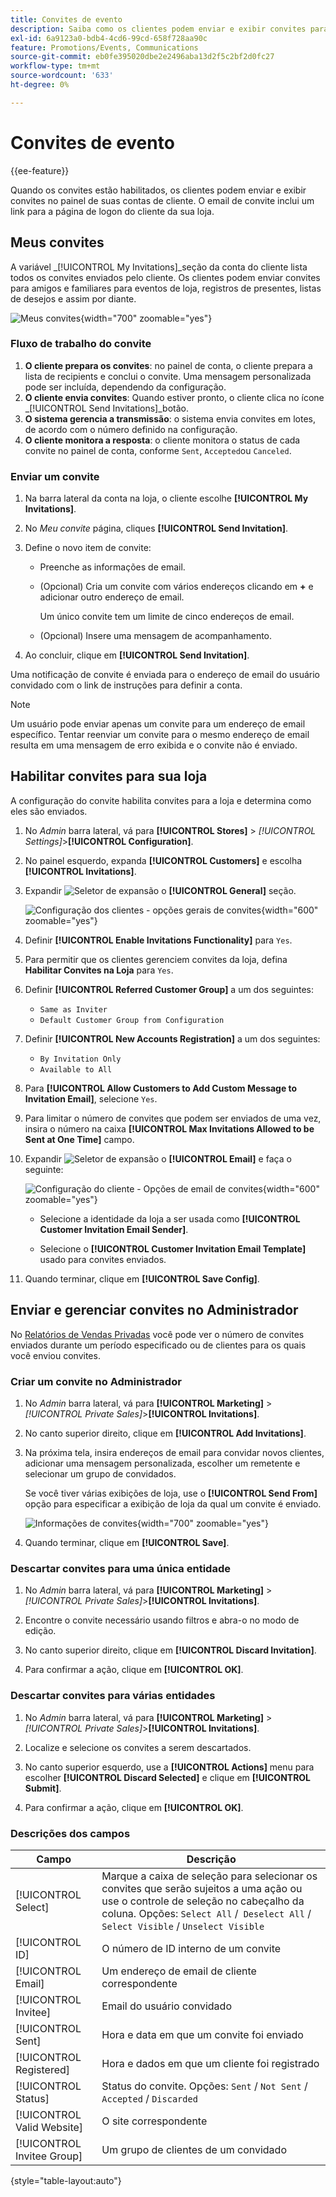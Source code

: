 ```yaml
---
title: Convites de evento
description: Saiba como os clientes podem enviar e exibir convites para eventos e vendas privadas no painel de suas contas de clientes.
exl-id: 6a9123a0-bdb4-4cd6-99cd-658f728aa90c
feature: Promotions/Events, Communications
source-git-commit: eb0fe395020dbe2e2496aba13d2f5c2bf2d0fc27
workflow-type: tm+mt
source-wordcount: '633'
ht-degree: 0%

---
```


# Convites de evento

{{ee-feature}}

Quando os convites estão habilitados, os clientes podem enviar e exibir convites no painel de suas contas de cliente. O email de convite inclui um link para a página de logon do cliente da sua loja.

## Meus convites

A variável _[!UICONTROL My Invitations]_seção da conta do cliente lista todos os convites enviados pelo cliente. Os clientes podem enviar convites para amigos e familiares para eventos de loja, registros de presentes, listas de desejos e assim por diante.

![Meus convites](./assets/account-dashboard-my-invitations.png){width="700" zoomable="yes"}

### Fluxo de trabalho do convite

1. **O cliente prepara os convites**: no painel de conta, o cliente prepara a lista de recipients e conclui o convite. Uma mensagem personalizada pode ser incluída, dependendo da configuração.
1. **O cliente envia convites**: Quando estiver pronto, o cliente clica no ícone _[!UICONTROL Send Invitations]_botão.
1. **O sistema gerencia a transmissão**: o sistema envia convites em lotes, de acordo com o número definido na configuração.
1. **O cliente monitora a resposta**: o cliente monitora o status de cada convite no painel de conta, conforme `Sent`, `Accepted`ou `Canceled`.

### Enviar um convite

1. Na barra lateral da conta na loja, o cliente escolhe **[!UICONTROL My Invitations]**.

1. No _Meu convite_ página, cliques **[!UICONTROL Send Invitation]**.

1. Define o novo item de convite:

   - Preenche as informações de email.

   - (Opcional) Cria um convite com vários endereços clicando em **+** e adicionar outro endereço de email.

     Um único convite tem um limite de cinco endereços de email.

   - (Opcional) Insere uma mensagem de acompanhamento.

1. Ao concluir, clique em **[!UICONTROL Send Invitation]**.

Uma notificação de convite é enviada para o endereço de email do usuário convidado com o link de instruções para definir a conta.

>[!NOTE]
>
>Um usuário pode enviar apenas um convite para um endereço de email específico. Tentar reenviar um convite para o mesmo endereço de email resulta em uma mensagem de erro exibida e o convite não é enviado.

## Habilitar convites para sua loja

A configuração do convite habilita convites para a loja e determina como eles são enviados.

1. No _Admin_ barra lateral, vá para **[!UICONTROL Stores]** > _[!UICONTROL Settings]_>**[!UICONTROL Configuration]**.

1. No painel esquerdo, expanda **[!UICONTROL Customers]** e escolha **[!UICONTROL Invitations]**.

1. Expandir ![Seletor de expansão](../assets/icon-display-expand.png) o **[!UICONTROL General]** seção.

   ![Configuração dos clientes - opções gerais de convites](../configuration-reference/customers/assets/invitations-general.png){width="600" zoomable="yes"}

1. Definir **[!UICONTROL Enable Invitations Functionality]** para `Yes`.

1. Para permitir que os clientes gerenciem convites da loja, defina **Habilitar Convites na Loja** para `Yes`.

1. Definir **[!UICONTROL Referred Customer Group]** a um dos seguintes:

   - `Same as Inviter`
   - `Default Customer Group from Configuration`

1. Definir **[!UICONTROL New Accounts Registration]** a um dos seguintes:

   - `By Invitation Only`
   - `Available to All`

1. Para **[!UICONTROL Allow Customers to Add Custom Message to Invitation Email]**, selecione `Yes`.

1. Para limitar o número de convites que podem ser enviados de uma vez, insira o número na caixa **[!UICONTROL Max Invitations Allowed to be Sent at One Time]** campo.

1. Expandir ![Seletor de expansão](../assets/icon-display-expand.png) o **[!UICONTROL Email]** e faça o seguinte:

   ![Configuração do cliente - Opções de email de convites](../configuration-reference/customers/assets/invitations-email.png){width="600" zoomable="yes"}

   - Selecione a identidade da loja a ser usada como **[!UICONTROL Customer Invitation Email Sender]**.

   - Selecione o **[!UICONTROL Customer Invitation Email Template]** usado para convites enviados.

1. Quando terminar, clique em **[!UICONTROL Save Config]**.

## Enviar e gerenciar convites no Administrador

No [Relatórios de Vendas Privadas](../getting-started/private-sales-reports.md) você pode ver o número de convites enviados durante um período especificado ou de clientes para os quais você enviou convites.

### Criar um convite no Administrador

1. No _Admin_ barra lateral, vá para **[!UICONTROL Marketing]** > _[!UICONTROL Private Sales]_>**[!UICONTROL Invitations]**.

1. No canto superior direito, clique em **[!UICONTROL Add Invitations]**.

1. Na próxima tela, insira endereços de email para convidar novos clientes, adicionar uma mensagem personalizada, escolher um remetente e selecionar um grupo de convidados.

   Se você tiver várias exibições de loja, use o **[!UICONTROL Send From]** opção para especificar a exibição de loja da qual um convite é enviado.

   ![Informações de convites](./assets/create-invitation-page.png){width="700" zoomable="yes"}

1. Quando terminar, clique em **[!UICONTROL Save]**.

### Descartar convites para uma única entidade

1. No _Admin_ barra lateral, vá para **[!UICONTROL Marketing]** > _[!UICONTROL Private Sales]_>**[!UICONTROL Invitations]**.

1. Encontre o convite necessário usando filtros e abra-o no modo de edição.

1. No canto superior direito, clique em **[!UICONTROL Discard Invitation]**.

1. Para confirmar a ação, clique em **[!UICONTROL OK]**.

### Descartar convites para várias entidades

1. No _Admin_ barra lateral, vá para **[!UICONTROL Marketing]** > _[!UICONTROL Private Sales]_>**[!UICONTROL Invitations]**.

1. Localize e selecione os convites a serem descartados.

1. No canto superior esquerdo, use a **[!UICONTROL Actions]** menu para escolher **[!UICONTROL Discard Selected]** e clique em **[!UICONTROL Submit]**.

1. Para confirmar a ação, clique em **[!UICONTROL OK]**.

### Descrições dos campos

| Campo | Descrição |
|--- |--- |
| [!UICONTROL Select] | Marque a caixa de seleção para selecionar os convites que serão sujeitos a uma ação ou use o controle de seleção no cabeçalho da coluna. Opções: `Select All` /` Deselect All` / `Select Visible` / `Unselect Visible` |
| [!UICONTROL ID] | O número de ID interno de um convite |
| [!UICONTROL Email] | Um endereço de email de cliente correspondente |
| [!UICONTROL Invitee] | Email do usuário convidado |
| [!UICONTROL Sent] | Hora e data em que um convite foi enviado |
| [!UICONTROL Registered] | Hora e dados em que um cliente foi registrado |
| [!UICONTROL Status] | Status do convite. Opções: `Sent` / `Not Sent` / `Accepted` / `Discarded` |
| [!UICONTROL Valid Website] | O site correspondente |
| [!UICONTROL Invitee Group] | Um grupo de clientes de um convidado |

{style="table-layout:auto"}
